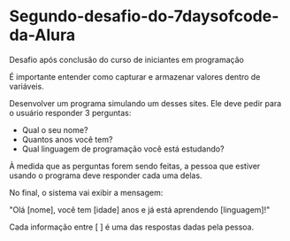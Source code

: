 # Segundo-desafio-do-7daysofcode-da-Alura
 Desafio após conclusão do curso de iniciantes em programação

 É importante entender como capturar e armazenar valores dentro de variáveis.

Desenvolver um programa simulando um desses sites. Ele deve pedir para o usuário responder 3 perguntas:

- Qual o seu nome?
- Quantos anos você tem?
- Qual linguagem de programação você está estudando?

À medida que as perguntas forem sendo feitas, a pessoa que estiver usando o programa deve responder cada uma delas.

No final, o sistema vai exibir a mensagem:

"Olá [nome], você tem [idade] anos e já está aprendendo [linguagem]!"

Cada informação entre [ ] é uma das respostas dadas pela pessoa.

